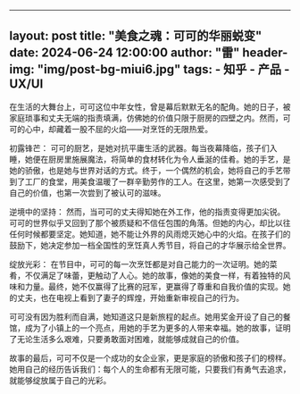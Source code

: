 
---
layout:     post
title:      "美食之魂：可可的华丽蜕变"
date:       2024-06-24 12:00:00
author:     "雷"
header-img: "img/post-bg-miui6.jpg"
tags:
    - 知乎
    - 产品
    - UX/UI
---


在生活的大舞台上，可可这位中年女性，曾是幕后默默无名的配角。她的日子，被家庭琐事和丈夫无端的指责填满，仿佛她的价值只限于厨房的四壁之内。然而，可可的心中，却藏着一股不屈的火焰——对烹饪的无限热爱。

初露锋芒：
可可的厨艺，是她对抗平庸生活的武器。每当夜幕降临，孩子们入睡，她便在厨房里施展魔法，将简单的食材转化为令人垂涎的佳肴。她的手艺，是她的骄傲，也是她与世界对话的方式。终于，一个偶然的机会，她将自己的手艺带到了工厂的食堂，用美食温暖了一群辛勤劳作的工人。在这里，她第一次感受到了自己的价值，也第一次尝到了被认可的滋味。

逆境中的坚持：
然而，当可可的丈夫得知她在外工作，他的指责变得更加尖锐。可可的世界似乎又回到了那个被质疑和不信任包围的角落。但她的内心，却比以往任何时候都要坚定。她知道，她不能让外界的风雨熄灭她心中的火焰。在孩子们的鼓励下，她决定参加一档全国性的烹饪真人秀节目，将自己的才华展示给全世界。

绽放光彩：
在节目中，可可的每一次烹饪都是对自己能力的一次证明。她的菜肴，不仅满足了味蕾，更触动了人心。她的故事，像她的美食一样，有着独特的风味和力量。最终，她不仅赢得了比赛的冠军，更赢得了尊重和自我价值的实现。她的丈夫，也在电视上看到了妻子的辉煌，开始重新审视自己的行为。

可可没有因为胜利而自满，她知道这只是新旅程的起点。她用奖金开设了自己的餐馆，成为了小镇上的一个亮点，用她的手艺为更多的人带来幸福。她的故事，证明了无论生活多么艰难，只要勇敢面对困难，就能够成就自己的价值。

故事的最后，可可不仅是一个成功的女企业家，更是家庭的骄傲和孩子们的榜样。她用自己的经历告诉我们：每个人的生命都有无限可能，只要我们有勇气去追求，就能够绽放属于自己的光彩。
